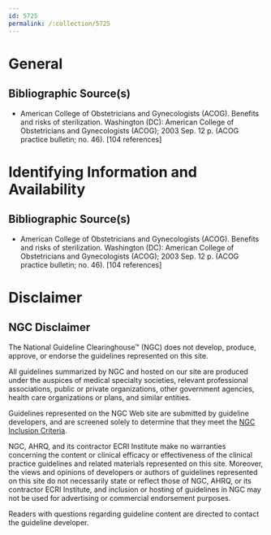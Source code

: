 ```yaml
---
id: 5725
permalink: /:collection/5725
---
```


# General

## Bibliographic Source(s)

- American College of Obstetricians and Gynecologists (ACOG). Benefits and risks of sterilization. Washington (DC): American College of Obstetricians and Gynecologists (ACOG); 2003 Sep. 12 p. (ACOG practice bulletin; no. 46). [104 references]

# Identifying Information and Availability

## Bibliographic Source(s)

- American College of Obstetricians and Gynecologists (ACOG). Benefits and risks of sterilization. Washington (DC): American College of Obstetricians and Gynecologists (ACOG); 2003 Sep. 12 p. (ACOG practice bulletin; no. 46). [104 references]

# Disclaimer

## NGC Disclaimer

The National Guideline Clearinghouse™ (NGC) does not develop, produce, approve, or endorse the guidelines represented on this site.

All guidelines summarized by NGC and hosted on our site are produced under the auspices of medical specialty societies, relevant professional associations, public or private organizations, other government agencies, health care organizations or plans, and similar entities.

Guidelines represented on the NGC Web site are submitted by guideline developers, and are screened solely to determine that they meet the [NGC Inclusion Criteria](/help-and-about/summaries/inclusion-criteria).

NGC, AHRQ, and its contractor ECRI Institute make no warranties concerning the content or clinical efficacy or effectiveness of the clinical practice guidelines and related materials represented on this site. Moreover, the views and opinions of developers or authors of guidelines represented on this site do not necessarily state or reflect those of NGC, AHRQ, or its contractor ECRI Institute, and inclusion or hosting of guidelines in NGC may not be used for advertising or commercial endorsement purposes.

Readers with questions regarding guideline content are directed to contact the guideline developer.

